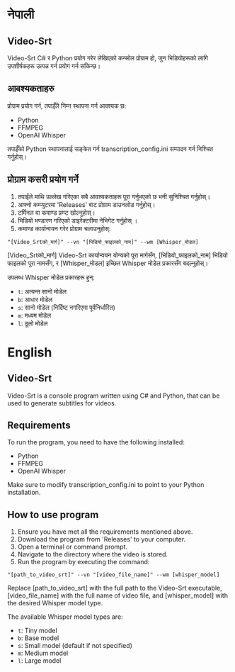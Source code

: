﻿# नेपाली

## Video-Srt

Video-Srt C# र Python प्रयोग गरेर लेखिएको कन्सोल प्रोग्राम हो, जुन भिडियोहरूको लागि उपशीर्षकहरू उत्पन्न गर्न प्रयोग गर्न सकिन्छ।

## आवश्यकताहरु

प्रोग्राम प्रयोग गर्न, तपाईँले निम्न स्थापना गर्न आवश्यक छ:

- Python
- FFMPEG
- OpenAI Whisper

तपाईँको Python स्थापनालाई सङ्केत गर्न transcription_config.ini सम्पादन गर्न निश्चित गर्नुहोस्।

## प्रोग्राम कसरी प्रयोग गर्ने

1. तपाईंले माथि उल्लेख गरिएका सबै आवश्यकताहरू पूरा गर्नुभएको छ भनी सुनिश्चित गर्नुहोस्।
2. आफ्नो कम्प्युटरमा 'Releases' बाट प्रोग्राम डाउनलोड गर्नुहोस्।
3. टर्मिनल वा कमाण्ड प्रम्प्ट खोल्नुहोस्।
4. भिडियो भण्डारण गरिएको डाइरेक्टरीमा नेभिगेट गर्नुहोस् ।
5. कमाण्ड कार्यान्वयन गरेर प्रोग्राम चलाउनुहोस्:
```
"[Video_Srtको_मार्ग]" --vn "[भिडियो_फाइलको_नाम]" --wm [Whisper_मोडल]
```
[Video_Srtको_मार्ग] Video-Srt कार्यान्वयन योग्यको पूरा मार्गसँग, [भिडियो_फाइलको_नाम] भिडियो फाइलको पूरा नामसँग, र [Whisper_मोडल] इच्छित Whisper मोडेल प्रकारसँग बदल्नुहोस्।

उपलब्ध Whisper मोडेल प्रकारहरू हुन्:

- `t`: अत्यन्त सानो मोडेल
- `b`: आधार मोडेल
- `s`: सानो मोडेल (निर्दिष्ट नगरिएमा पूर्वनिर्धारित)
- `m`: मध्यम मोडेल
- `l`: ठूलो मोडेल

# English

## Video-Srt

Video-Srt is a console program written using C# and Python, that can be used to generate subtitles for videos.

## Requirements

To run the program, you need to have the following installed:

- Python
- FFMPEG
- OpenAI Whisper

Make sure to modify transcription_config.ini to point to your Python installation.

## How to use program

1. Ensure you have met all the requirements mentioned above.
2. Download the program from 'Releases' to your computer.
3. Open a terminal or command prompt.
4. Navigate to the directory where the video is stored.
5. Run the program by executing the command:
```
"[path_to_video_srt]" --vn "[video_file_name]" --wm [whisper_model]
```
Replace [path_to_video_srt] with the full path to the Video-Srt executable, [video_file_name] with the full name of video file, and [whisper_model] with the desired Whisper model type.

The available Whisper model types are:

- `t`: Tiny model
- `b`: Base model
- `s`: Small model (default if not specified)
- `m`: Medium model
- `l`: Large model
